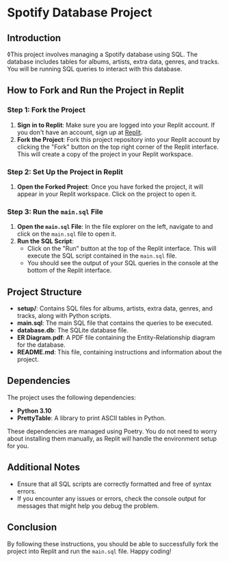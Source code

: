 # Spotify Database Project

## Introduction
◊This project involves managing a Spotify database using SQL. The database includes tables for albums, artists, extra data, genres, and tracks. You will be running SQL queries to interact with this database.

## How to Fork and Run the Project in Replit

### Step 1: Fork the Project
1. **Sign in to Replit**: Make sure you are logged into your Replit account. If you don't have an account, sign up at [Replit](https://replit.com/).
2. **Fork the Project**: Fork this project repository into your Replit account by clicking the "Fork" button on the top right corner of the Replit interface. This will create a copy of the project in your Replit workspace.

### Step 2: Set Up the Project in Replit
1. **Open the Forked Project**: Once you have forked the project, it will appear in your Replit workspace. Click on the project to open it.

### Step 3: Run the `main.sql` File
1. **Open the `main.sql` File**: In the file explorer on the left, navigate to and click on the `main.sql` file to open it.
2. **Run the SQL Script**:
   - Click on the "Run" button at the top of the Replit interface. This will execute the SQL script contained in the `main.sql` file.
   - You should see the output of your SQL queries in the console at the bottom of the Replit interface.

## Project Structure
- **setup/**: Contains SQL files for albums, artists, extra data, genres, and tracks, along with Python scripts.
- **main.sql**: The main SQL file that contains the queries to be executed.
- **database.db**: The SQLite database file.
- **ER Diagram.pdf**: A PDF file containing the Entity-Relationship diagram for the database.
- **README.md**: This file, containing instructions and information about the project.

## Dependencies
The project uses the following dependencies:
- **Python 3.10**
- **PrettyTable**: A library to print ASCII tables in Python.

These dependencies are managed using Poetry. You do not need to worry about installing them manually, as Replit will handle the environment setup for you.

## Additional Notes
- Ensure that all SQL scripts are correctly formatted and free of syntax errors.
- If you encounter any issues or errors, check the console output for messages that might help you debug the problem.

## Conclusion
By following these instructions, you should be able to successfully fork the project into Replit and run the `main.sql` file. Happy coding!